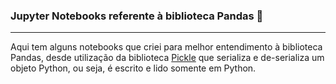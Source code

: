### Jupyter Notebooks referente à biblioteca Pandas :panda_face:

<hr>

Aqui tem alguns notebooks que criei para melhor entendimento à biblioteca Pandas, desde utilização da biblioteca 
<a href="https://docs.python.org/3/library/pickle.html">Pickle</a> que serializa e de-serializa um objeto Python, ou seja, é escrito e lido somente em Python.
